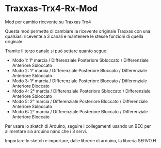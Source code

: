 # Traxxas-Trx4-Rx-Mod
Mod per cambio ricevente su Traxxas Trx4

Questa mod permette di cambiare la ricevente originale Traxxas con una qualsiasi ricevente a 3 canali e mantenere le stesse funzioni di quella originale

Tramite il terzo canale si può settare quanto segue:
* Modo 1: 1° marcia / Differenziale Posteriore Sbloccato / Differenziale Anteriore Sbloccato
* Modo 2: 1° marcia / Differenziale Posteriore Bloccato / Differenziale Anteriore Sbloccato
* Modo 3: 1° marcia / Differenziale Posteriore Bloccato / Differenziale Anteriore Bloccato
* Modo 4: 2° marcia / Differenziale Posteriore Sbloccato / Differenziale Anteriore Sbloccato
* Modo 5: 2° marcia / Differenziale Posteriore Bloccato / Differenziale Anteriore Sbloccato
* Modo 6: 2° marcia / Differenziale Posteriore Bloccato / Differenziale Anteriore Bloccato

Per usare lo sketch di Arduino, seguire i collegamenti usando un BEC per alimentare sia arduino nano che i 3 servi.

Importare lo sketch e importare, dalle librerie di arduino, la libreria SERVO.H

